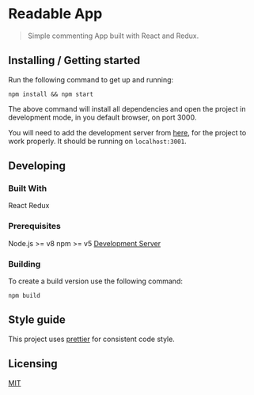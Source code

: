 # Readable App
> Simple commenting App built with React and Redux.

## Installing / Getting started

Run the following command to get up and running:

```shell
npm install && npm start
```

The above command will install all dependencies and open the project in development mode, in you default browser, on port 3000.

You will need to add the development server from [here](https://github.com/udacity/reactnd-project-readable-starter), for the project to work properly. It should be running on `localhost:3001`.

## Developing

### Built With
React
Redux

### Prerequisites
Node.js >= v8
npm >= v5
[Development Server](https://github.com/udacity/reactnd-project-readable-starter)

### Building

To create a build version use the following command:

```shell
npm build
```

## Style guide

This project uses [prettier](https://prettier.io/) for consistent code style.

## Licensing

[MIT](./LICENSE)